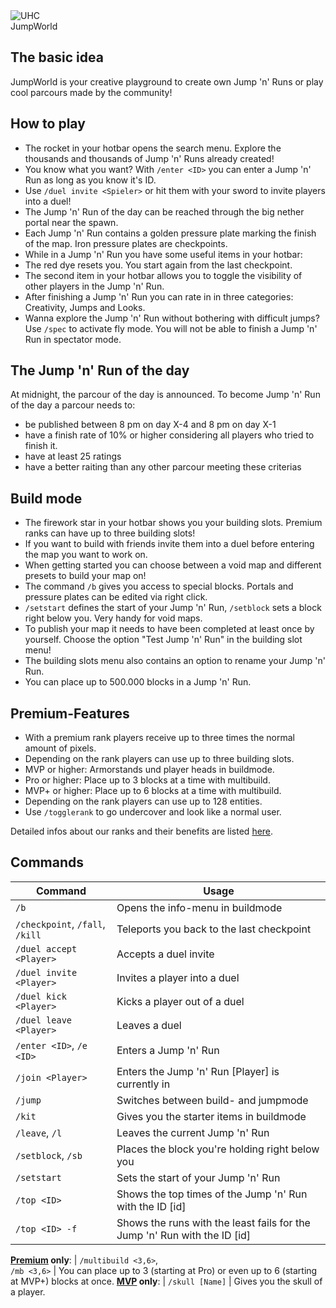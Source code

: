 <div class="banner-wrapper">
    <img alt="UHC" src="../img/JumpWorld.png">
    <div class="banner-text">JumpWorld</div>
</div>

## The basic idea
JumpWorld is your creative playground to create own Jump 'n' Runs or play cool parcours made by the community!

## How to play
- The rocket in your hotbar opens the search menu. Explore the thousands and thousands of Jump 'n' Runs already created!
- You know what you want? With `/enter <ID>` you can enter a Jump 'n' Run as long as you know it's ID.
- Use `/duel invite <Spieler>` or hit them with your sword to invite players into a duel!
- The Jump 'n' Run of the day can be reached through the big nether portal near the spawn.
- Each Jump 'n' Run contains a golden pressure plate marking the finish of the map. Iron pressure plates are checkpoints.
- While in a Jump 'n' Run you have some useful items in your hotbar:
- The red dye resets you. You start again from the last checkpoint.
- The second item in your hotbar allows you to toggle the visibility of other players in the Jump 'n' Run.
- After finishing a Jump 'n' Run you can rate in in three categories: Creativity, Jumps and Looks.
- Wanna explore the Jump 'n' Run without bothering with difficult jumps? Use `/spec` to activate fly mode. You will not be able to finish a Jump 'n' Run in spectator mode.

## The Jump 'n' Run of the day
At midnight, the parcour of the day is announced.
To become Jump 'n' Run of the day a parcour needs to:

- be published between 8 pm on day X-4 and 8 pm on day X-1
- have a finish rate of 10% or higher considering all players who tried to finish it.
- have at least 25 ratings
- have a better raiting than any other parcour meeting these criterias

## Build mode
- The firework star in your hotbar shows you your building slots. Premium ranks can have up to three building slots!
- If you want to build with friends invite them into a duel before entering the map you want to work on.
- When getting started you can choose between a void map and different presets to build your map on!
- The command `/b` gives you access to special blocks. Portals and pressure plates can be edited via right click.
- `/setstart` defines the start of your Jump 'n' Run, `/setblock` sets a block right below you. Very handy for void maps.
- To publish your map it needs to have been completed at least once by yourself. Choose the option "Test Jump 'n' Run" in the building slot menu!
- The building slots menu also contains an option to rename your Jump 'n' Run.
- You can place up to 500.000 blocks in a Jump 'n' Run.

## Premium-Features
- With a premium rank players receive up to three times the normal amount of pixels.
- Depending on the rank players can use up to three building slots.
- <span class='mvp'>MVP</span> or higher: Armorstands und player heads in buildmode.
- <span class='pro'>Pro</span> or higher: Place up to 3 blocks at a time with multibuild.
- <span class='mvp'>MVP+</span> or higher: Place up to 6 blocks at a time with multibuild.
- Depending on the rank players can use up to 128 entities.
- Use `/togglerank` to go undercover and look like a normal user.

Detailed infos about our ranks and their benefits are listed [here](/ranks/premium/).

## Commands
| Command | Usage |
| ------ | -------- |
| `/b`                            | Opens the info-menu in buildmode |
| `/checkpoint`, `/fall`, `/kill` | Teleports you back to the last checkpoint |
| `/duel accept <Player>`        | Accepts a duel invite |
| `/duel invite <Player>`        | Invites a player into a duel |
| `/duel kick <Player>`          | Kicks a player out of a duel |
| `/duel leave <Player>`         | Leaves a duel |
| `/enter <ID>`, `/e <ID>`        | Enters a Jump 'n' Run |
| `/join <Player>`                  | Enters the Jump 'n' Run [Player] is currently in |
| `/jump`                         | Switches between build- and jumpmode |
| `/kit`                          | Gives you the starter items in buildmode |
| `/leave`, `/l`                  | Leaves the current Jump 'n' Run |
| `/setblock`, `/sb`                    | Places the block you're holding right below you |
| `/setstart`                     | Sets the start of your Jump 'n' Run |
| `/top <ID>`                     | Shows the top times of the Jump 'n' Run with the ID [id] |
| `/top <ID> -f`                  | Shows the runs with the least fails for the Jump 'n' Run with the ID [id] |
**[Premium](/ranks/premium/) only**:
| `/multibuild <3,6>`,<br>`/mb <3,6>` | You can place up to 3 (starting at <span class="pro">Pro</span>) or even up to 6 (starting at <span class="mvp">MVP+</span>) blocks at once.
**[<span class='mvp'>MVP</span>](/ranks/premium/) only**:
| `/skull [Name]`                 | Gives you the skull of a player.
